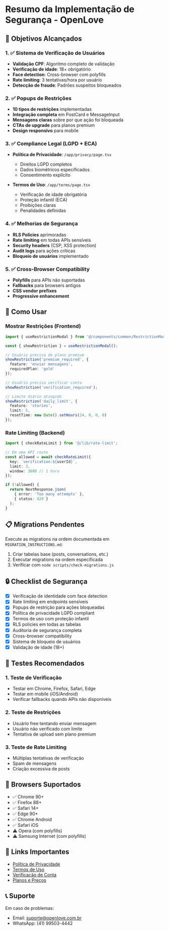 # Resumo da Implementação de Segurança - OpenLove

## 🎯 Objetivos Alcançados

### 1. ✅ Sistema de Verificação de Usuários
- **Validação CPF**: Algoritmo completo de validação
- **Verificação de idade**: 18+ obrigatório
- **Face detection**: Cross-browser com polyfills
- **Rate limiting**: 3 tentativas/hora por usuário
- **Detecção de fraude**: Padrões suspeitos bloqueados

### 2. ✅ Popups de Restrições
- **10 tipos de restrições** implementadas
- **Integração completa** em PostCard e MessageInput
- **Mensagens claras** sobre por que ação foi bloqueada
- **CTAs de upgrade** para planos premium
- **Design responsivo** para mobile

### 3. ✅ Compliance Legal (LGPD + ECA)
- **Política de Privacidade**: `/app/privacy/page.tsx`
  - Direitos LGPD completos
  - Dados biométricos especificados
  - Consentimento explícito
  
- **Termos de Uso**: `/app/terms/page.tsx`
  - Verificação de idade obrigatória
  - Proteção infantil (ECA)
  - Proibições claras
  - Penalidades definidas

### 4. ✅ Melhorias de Segurança
- **RLS Policies** aprimoradas
- **Rate limiting** em todas APIs sensíveis
- **Security headers** (CSP, XSS protection)
- **Audit logs** para ações críticas
- **Bloqueio de usuários** implementado

### 5. ✅ Cross-Browser Compatibility
- **Polyfills** para APIs não suportadas
- **Fallbacks** para browsers antigos
- **CSS vendor prefixes**
- **Progressive enhancement**

## 🚀 Como Usar

### Mostrar Restrições (Frontend)
```typescript
import { useRestrictionModal } from '@/components/common/RestrictionModal';

const { showRestriction } = useRestrictionModal();

// Usuário precisa de plano premium
showRestriction('premium_required', {
  feature: 'enviar mensagens',
  requiredPlan: 'gold'
});

// Usuário precisa verificar conta
showRestriction('verification_required');

// Limite diário atingido
showRestriction('daily_limit', {
  feature: 'stories',
  limit: 5,
  resetTime: new Date().setHours(24, 0, 0, 0)
});
```

### Rate Limiting (Backend)
```typescript
import { checkRateLimit } from '@/lib/rate-limit';

// Em uma API route
const allowed = await checkRateLimit({
  key: `verification:${userId}`,
  limit: 3,
  window: 3600 // 1 hora
});

if (!allowed) {
  return NextResponse.json(
    { error: 'Too many attempts' },
    { status: 429 }
  );
}
```

## 📋 Migrations Pendentes

Execute as migrations na ordem documentada em `MIGRATION_INSTRUCTIONS.md`:

1. Criar tabelas base (posts, conversations, etc.)
2. Executar migrations na ordem especificada
3. Verificar com `node scripts/check-migrations.js`

## 🔒 Checklist de Segurança

- [x] Verificação de identidade com face detection
- [x] Rate limiting em endpoints sensíveis
- [x] Popups de restrição para ações bloqueadas
- [x] Política de privacidade LGPD compliant
- [x] Termos de uso com proteção infantil
- [x] RLS policies em todas as tabelas
- [x] Auditoria de segurança completa
- [x] Cross-browser compatibility
- [x] Sistema de bloqueio de usuários
- [x] Validação de idade (18+)

## 🧪 Testes Recomendados

### 1. Teste de Verificação
- Testar em Chrome, Firefox, Safari, Edge
- Testar em mobile (iOS/Android)
- Verificar fallbacks quando APIs não disponíveis

### 2. Teste de Restrições
- Usuário free tentando enviar mensagem
- Usuário não verificado com limite
- Tentativa de upload sem plano premium

### 3. Teste de Rate Limiting
- Múltiplas tentativas de verificação
- Spam de mensagens
- Criação excessiva de posts

## 📱 Browsers Suportados

- ✅ Chrome 90+
- ✅ Firefox 88+
- ✅ Safari 14+
- ✅ Edge 90+
- ✅ Chrome Android
- ✅ Safari iOS
- ⚠️ Opera (com polyfills)
- ⚠️ Samsung Internet (com polyfills)

## 🔗 Links Importantes

- [Política de Privacidade](/privacy)
- [Termos de Uso](/terms)
- [Verificação de Conta](/verification)
- [Planos e Preços](/pricing)

## 📞 Suporte

Em caso de problemas:
- Email: suporte@openlove.com.br
- WhatsApp: (41) 99503-4442